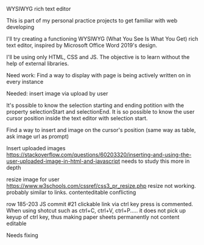 WYSIWYG rich text editor

This is part of my personal practice projects to get familiar with web developing

I'll try creating a functioning WYSIWYG (What You See Is What You Get) rich text editor, inspired by Microsoft Office Word 2019's design.

I'll be using only HTML, CSS and JS. The objective is to learn without the help of external libraries.

Need work:
Find a way to display with page is being actively written on in every instance

Needed:
insert image via upload by user

It's possible to know the selection starting and ending potition with the property selectionStart and selectionEnd. It is so possible to know the user cursor position inside the text editor with selection start.

Find a way to insert and image on the cursor's position (same way as table, ask image url as prompt)

Insert uploaded images
https://stackoverflow.com/questions/60203320/inserting-and-using-the-user-uploaded-image-in-html-and-javascript
needs to study this more in depth

resize image for user
https://www.w3schools.com/cssref/css3_pr_resize.php
resize not working. probably similar to links. contenteditable conflicting

row 185-203 JS commit #21
clickable link via ctrl key press is commented. When using shotcut such as ctrl+C, ctrl+V, ctrl+P..... it does not pick up keyup of ctrl key, thus making paper sheets permanently not content editable

Needs fixing